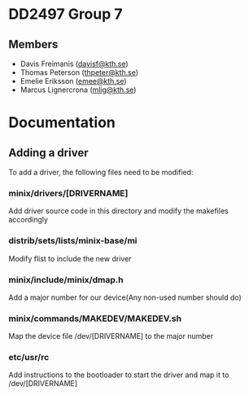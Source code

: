 # DD2497 Group 7
## Members
* Davis Freimanis (davisf@kth.se)
* Thomas Peterson (thpeter@kth.se)
* Emelie Eriksson (emee@kth.se)
* Marcus Lignercrona (mlig@kth.se)
# Documentation
## Adding a driver
To add a driver, the following files need to be modified:
### minix/drivers/[DRIVERNAME]
Add driver source code in this directory and modify the makefiles accordingly
### distrib/sets/lists/minix-base/mi
Modify flist to include the new driver

### minix/include/minix/dmap.h
Add a major number for our device(Any non-used number should do)
### minix/commands/MAKEDEV/MAKEDEV.sh
Map the device file /dev/[DRIVERNAME] to the major number
### etc/usr/rc
Add instructions to the bootloader to start the driver and map it to /dev/[DRIVERNAME]
